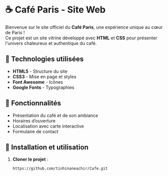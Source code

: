 # ☕ Café Paris - Site Web

Bienvenue sur le site officiel du **Café Paris**, une expérience unique au cœur de Paris !  
Ce projet est un site vitrine développé avec **HTML** et **CSS** pour présenter l'univers chaleureux et authentique du café.

## 🎨 Technologies utilisées

- **HTML5** - Structure du site  
- **CSS3** - Mise en page et styles  
- **Font Awesome** - Icônes  
- **Google Fonts** - Typographies  

## 🚀 Fonctionnalités

- Présentation du café et de son ambiance  
- Horaires d’ouverture  
- Localisation avec carte interactive  
- Formulaire de contact  

## 📂 Installation et utilisation

1. **Cloner le projet** :
   ```bash
   https://github.com/tinhinaneachir/Cafe.git

